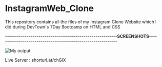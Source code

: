 # InstagramWeb_Clone
This repository contains all the files of my Instagram Clone Website which I did during DevTown's 7Day Bootcamp on HTML and CSS


---------------------------------------------------------**SCREENSHOTS**-------------------------------------------------------------

![My output](https://user-images.githubusercontent.com/116374216/210215250-1129cadb-960a-4ca9-97aa-028c5696cc5c.png)


Live Server : shorturl.at/chGIX
